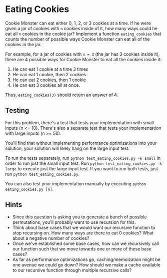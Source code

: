 # Eating Cookies

Cookie Monster can eat either 0, 1, 2, or 3 cookies at a time. If he were given a jar of cookies with `n` cookies inside of it, how many ways could he eat all `n` cookies in the cookie jar? Implement a function `eating_cookies` that counts the number of possible ways Cookie Monster can eat all of the cookies in the jar.

For example, for a jar of cookies with `n = 3` (the jar has 3 cookies inside it), there are 4 possible ways for Cookie Monster to eat all the cookies inside it:

1.  He can eat 1 cookie at a time 3 times
2.  He can eat 1 cookie, then 2 cookies
3.  He can eat 2 cookies, then 1 cookie
4.  He can eat 3 cookies all at once.

Thus, `eating_cookies(3)` should return an answer of 4.

## Testing

For this problem, there's a test that tests your implementation with small inputs (n <= 10). There's also a separate test that tests your implementation with large inputs (n >= 50).

You'll find that without implementing performance optimizations into your solution, your solution will likely hang on the large input test.

To run the tests separately, run `python test_eating_cookies.py -k small` in order to run just the small input test. Run `python test_eating_cookies.py -k large` to execute just the large input test. If you want to run both tests, just run `python test_eating_cookies.py`.

You can also test your implementation manually by executing `python eating_cookies.py [n]`.

## Hints

- Since this question is asking you to generate a bunch of possible permutations, you'll probably want to use recursion for this.
- Think about base cases that we would want our recursive function to stop recursing on. How many ways are there to eat 0 cookies? What about a negative number of cookies?
- Once we've established some base cases, how can we recursively call our function such that we move towards one or more of these base cases?
- As far as performance optimizations go, caching/memoization might be one avenue we could go down? How should we make a cache available to our recursive function through multiple recursive calls?
